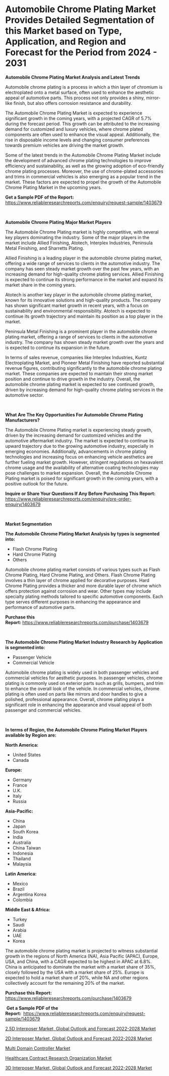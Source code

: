 <p><h1>Automobile Chrome Plating Market Provides Detailed Segmentation of this Market based on Type, Application, and Region and Forecast for the Period from 2024 - 2031</h1></p><p><strong>Automobile Chrome Plating Market Analysis and Latest Trends</strong></p>
<p><p>Automobile chrome plating is a process in which a thin layer of chromium is electroplated onto a metal surface, often used to enhance the aesthetic appeal of automotive parts. This process not only provides a shiny, mirror-like finish, but also offers corrosion resistance and durability.</p><p>The Automobile Chrome Plating Market is expected to experience significant growth in the coming years, with a projected CAGR of 5.7% during the forecast period. This growth can be attributed to the increasing demand for customized and luxury vehicles, where chrome plated components are often used to enhance the visual appeal. Additionally, the rise in disposable income levels and changing consumer preferences towards premium vehicles are driving the market growth.</p><p>Some of the latest trends in the Automobile Chrome Plating Market include the development of advanced chrome plating technologies to improve efficiency and sustainability, as well as the growing adoption of eco-friendly chrome plating processes. Moreover, the use of chrome-plated accessories and trims in commercial vehicles is also emerging as a popular trend in the market. These factors are expected to propel the growth of the Automobile Chrome Plating Market in the upcoming years.</p></p>
<p><strong>Get a Sample PDF of the Report:&nbsp;</strong> <a href="https://www.reliableresearchreports.com/enquiry/request-sample/1403679">https://www.reliableresearchreports.com/enquiry/request-sample/1403679</a></p>
<p>&nbsp;</p>
<p><strong>Automobile Chrome Plating Major Market Players</strong></p>
<p><p>The Automobile Chrome Plating market is highly competitive, with several key players dominating the industry. Some of the major players in the market include Allied Finishing, Atotech, Interplex Industries, Peninsula Metal Finishing, and Sharretts Plating.</p><p>Allied Finishing is a leading player in the automobile chrome plating market, offering a wide range of services to clients in the automotive industry. The company has seen steady market growth over the past few years, with an increasing demand for high-quality chrome plating services. Allied Finishing is expected to continue its strong performance in the market and expand its market share in the coming years.</p><p>Atotech is another key player in the automobile chrome plating market, known for its innovative solutions and high-quality products. The company has shown significant market growth in recent years, with a focus on sustainability and environmental responsibility. Atotech is expected to continue its growth trajectory and maintain its position as a top player in the market.</p><p>Peninsula Metal Finishing is a prominent player in the automobile chrome plating market, offering a range of services to clients in the automotive industry. The company has shown steady market growth over the years and is expected to continue its expansion in the future.</p><p>In terms of sales revenue, companies like Interplex Industries, Kuntz Electroplating Market, and Pioneer Metal Finishing have reported substantial revenue figures, contributing significantly to the automobile chrome plating market. These companies are expected to maintain their strong market position and continue to drive growth in the industry. Overall, the automobile chrome plating market is expected to see continued growth, driven by increasing demand for high-quality chrome plating services in the automotive sector.</p></p>
<p>&nbsp;</p>
<p><strong>What Are The Key Opportunities For Automobile Chrome Plating Manufacturers?</strong></p>
<p><p>The Automobile Chrome Plating market is experiencing steady growth, driven by the increasing demand for customized vehicles and the automotive aftermarket industry. The market is expected to continue its upward trajectory due to the growing automotive industry, especially in emerging economies. Additionally, advancements in chrome plating technologies and increasing focus on enhancing vehicle aesthetics are further fueling market growth. However, stringent regulations on hexavalent chrome usage and the availability of alternative coating technologies may pose challenges to market expansion. Overall, the Automobile Chrome Plating market is poised for significant growth in the coming years, with a positive outlook for the future.</p></p>
<p><strong>Inquire or Share Your Questions If Any Before Purchasing This Report:</strong> <a href="https://www.reliableresearchreports.com/enquiry/pre-order-enquiry/1403679">https://www.reliableresearchreports.com/enquiry/pre-order-enquiry/1403679</a></p>
<p>&nbsp;</p>
<p><strong>Market Segmentation</strong></p>
<p><strong>The Automobile Chrome Plating Market Analysis by types is segmented into:</strong></p>
<p><ul><li>Flash Chrome Plating</li><li>Hard Chrome Plating</li><li>Others</li></ul></p>
<p><p>Automobile chrome plating market consists of various types such as Flash Chrome Plating, Hard Chrome Plating, and Others. Flash Chrome Plating involves a thin layer of chrome applied for decorative purposes. Hard Chrome Plating provides a thicker and more durable layer of chrome which offers protection against corrosion and wear. Other types may include specialty plating methods tailored to specific automotive components. Each type serves different purposes in enhancing the appearance and performance of automotive parts.</p></p>
<p><strong>Purchase this Report:&nbsp;</strong><a href="https://www.reliableresearchreports.com/purchase/1403679">https://www.reliableresearchreports.com/purchase/1403679</a></p>
<p>&nbsp;</p>
<p><strong>The Automobile Chrome Plating Market Industry Research by Application is segmented into:</strong></p>
<p><ul><li>Passenger Vehicle</li><li>Commercial Vehicle</li></ul></p>
<p><p>Automobile chrome plating is widely used in both passenger vehicles and commercial vehicles for aesthetic purposes. In passenger vehicles, chrome plating is commonly used on exterior parts such as grills, bumpers, and trim to enhance the overall look of the vehicle. In commercial vehicles, chrome plating is often used on parts like mirrors and door handles to give a polished, professional appearance. Overall, chrome plating plays a significant role in enhancing the appearance and visual appeal of both passenger and commercial vehicles.</p></p>
<p>&nbsp;</p>
<p><strong>In terms of Region, the Automobile Chrome Plating Market Players available by Region are:</strong></p>
<p>
    <p> <strong> North America: </strong>
        <ul>
            <li>United States</li>
            <li>Canada</li>
        </ul>
        </p> 
    <p> <strong> Europe: </strong>
        <ul>
            <li>Germany</li>
            <li>France</li>
            <li>U.K.</li>
            <li>Italy</li>
            <li>Russia</li>
        </ul>
        </p> 
    <p> <strong> Asia-Pacific: </strong>
        <ul>
            <li>China</li>
            <li>Japan</li>
            <li>South Korea</li>
            <li>India</li>
            <li>Australia</li>
            <li>China Taiwan</li>
            <li>Indonesia</li>
            <li>Thailand</li>
            <li>Malaysia</li>
        </ul>
        </p> 
    <p> <strong> Latin America: </strong>
        <ul>
            <li>Mexico</li>
            <li>Brazil</li>
            <li>Argentina Korea</li>
            <li>Colombia</li>
        </ul>
        </p> 
    <p> <strong> Middle East & Africa: </strong>
        <ul>
            <li>Turkey</li>
            <li>Saudi</li>
            <li>Arabia</li>
            <li>UAE</li>
            <li>Korea</li>
        </ul>
    </p>
    </p>
<p><p>The automobile chrome plating market is projected to witness substantial growth in the regions of North America (NA), Asia Pacific (APAC), Europe, USA, and China, with a CAGR expected to be highest in APAC at 6.8%. China is anticipated to dominate the market with a market share of 35%, closely followed by the USA with a market share of 25%. Europe is expected to hold a market share of 20%, while NA and other regions collectively account for the remaining 20% of the market.</p></p>
<p><strong>Purchase this Report: </strong><a href="https://www.reliableresearchreports.com/purchase/1403679">https://www.reliableresearchreports.com/purchase/1403679</a></p>
<p>&nbsp;<strong>Get a Sample PDF of the Report:&nbsp;&nbsp;</strong><a href="https://www.reliableresearchreports.com/enquiry/request-sample/1403679">https://www.reliableresearchreports.com/enquiry/request-sample/1403679</a></p>
<p><strong></strong></p>
<p><p><a href="https://cute-banjo-8ca.notion.site/2-5D-Interposer-Market-Global-Outlook-and-Forecast-2022-2028-Market-Research-Report-Unlocks-Analysi-c8a62a78eb9f4569a81961cf90989133">2.5D Interposer Market, Global Outlook and Forecast 2022-2028 Market</a></p><p><a href="https://silk-columnist-571.notion.site/2D-Interposer-Market-Global-Outlook-and-Forecast-2022-2028-Market-Research-Report-Provides-Critical-50f30e102cff4b09881105755c3c5492">2D Interposer Market, Global Outlook and Forecast 2022-2028 Market</a></p><p><a href="https://view.publitas.com/reportprime-1/multi-domain-controller-market-analysis-and-market-size-global-industry-overview-market-segmentation-and-forecast-2024-to-2031/">Multi Domain Controller Market</a></p><p><a href="https://view.publitas.com/reportprime-1/healthcare-contract-research-organization-market-research-report-unlocks-analysis-on-the-market-financial-status-market-size-and-market-revenue-upto-2031/">Healthcare Contract Research Organization Market</a></p><p><a href="https://meowing-lemming-dd3.notion.site/3D-Interposer-Market-Global-Outlook-and-Forecast-2022-2028-Market-Size-and-Examines-its-Market-Sco-6d6ffd2637fb4fcbb3fcece79d30b5e2">3D Interposer Market, Global Outlook and Forecast 2022-2028 Market</a></p></p>